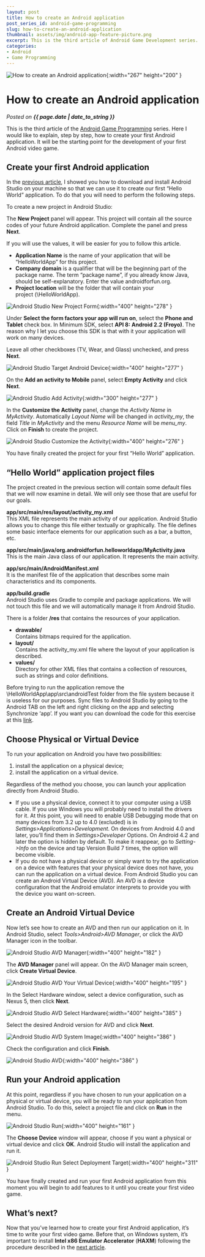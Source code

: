 ```yaml
---
layout: post
title: How to create an Android application
post_series_id: android-game-programming
slug: how-to-create-an-android-application
thumbnail: assets/img/android-app-feature-picture.png
excerpt: This is the third article of Android Game Development series. Here I would like to explain, step by step, how to create an Android application.
categories:
- Android
- Game Programming
---
```


![How to create an Android application](assets/img/android-app-feature-picture.png){:width="267" height="200" }

# How to create an Android application
_Posted on **{{ page.date | date_to_string }}**_

This is the third article of the [Android Game Programming](android-game-programming) series. Here I would like to explain, step by step, how to create your first Android application. It will be the starting point for the development of your first Android video game.

## Create your first Android application

In the [previous article](how-to-install-android-studio), I showed you how to download and install Android Studio on your machine so that we can use it to create our first “Hello World” application. To do that you will need to perform the following steps.

To create a new project in Android Studio:

The **New Project** panel will appear. This project will contain all the source codes of your future Android application. Complete the panel and press **Next**.

If you will use the values, it will be easier for you to follow this article.

-   **Application Name** is the name of your application that will be “HelloWorldApp” for this project.
-   **Company domain** is a qualifier that will be the beginning part of the package name. The term “package name”, if you already know Java, should be self-explanatory. Enter the value androidforfun.org.
-   **Project location** will be the folder that will contain your project (<workspace>\\HelloWorldApp).

![Android Studio New Project Form](assets/img/AndroidStudioNewProjectForm.png){:width="400" height="278" }

Under **Select the form factors your app will run on**, select the **Phone and Tablet** check box. In Minimum SDK, select **API 8: Android 2.2 (Froyo)**. The reason why I let you choose this SDK is that with it your application will work on many devices.

Leave all other checkboxes (TV, Wear, and Glass) unchecked, and press **Next**.

![Android Studio Target Android Device](assets/img/AndroidStudioTargetAndroidDevice.png){:width="400" height="277" }

On the **Add an activity to Mobile** panel, select **Empty Activity** and click **Next**.

![Android Studio Add Activity](assets/img/AndroidStudioAddActivity.png){:width="300" height="277" }

In the **Customize the Activity** panel, change the _Activity Name_ in _MyActivity_. Automatically _Layout Name_ will be changed in _activity\_my_, the field _Title_ in _MyActivity_ and the menu _Resource Name_ will be _menu\_my_. Click on **Finish** to create the project.

![Android Studio Customize the Activity](assets/img/AndroidStudioCustomizeTheActivity.png){:width="400" height="276" }

You have finally created the project for your first “Hello World” application.

## “Hello World” application project files

The project created in the previous section will contain some default files that we will now examine in detail. We will only see those that are useful for our goals.

**app/src/main/res/layout/activity\_my.xml**  
This XML file represents the main activity of our application. Android Studio allows you to change this file either textually or graphically. The file defines some basic interface elements for our application such as a bar, a button, etc.

**app/src/main/java/org.androidforfun.helloworldapp/MyActivity.java**  
This is the main Java class of our application. It represents the main activity.

**app/src/main/AndroidManifest.xml**  
It is the manifest file of the application that describes some main characteristics and its components.

**app/build.gradle**  
Android Studio uses Gradle to compile and package applications. We will not touch this file and we will automatically manage it from Android Studio.

There is a folder **/res** that contains the resources of your application.

-   **drawable/**  
    Contains bitmaps required for the application.
-   **layout/**  
    Contains the activity\_my.xml file where the layout of your application is described.
-   **values/**  
    Directory for other XML files that contains a collection of resources, such as strings and color definitions.

Before trying to run the application remove the <workspace>\\HelloWorldApp\\app\\src\\androidTest folder from the file system because it is useless for our purposes. Sync files to Android Studio by going to the Android TAB on the left and right clicking on the app and selecting Synchronize ‘app’. If you want you can download the code for this exercise at this [link](https://github.com/sasadangelo/HelloWorldApp/archive/0.0.1.zip).

## Choose Physical or Virtual Device

To run your application on Android you have two possibilities:

1.  install the application on a physical device;
2.  install the application on a virtual device.

Regardless of the method you choose, you can launch your application directly from Android Studio.

-   If you use a physical device, connect it to your computer using a USB cable. If you use Windows you will probably need to install the drivers for it. At this point, you will need to enable USB Debugging mode that on many devices from 3.2 up to 4.0 (excluded) is in _Settings>Applications>Development_. On devices from Android 4.0 and later, you’ll find them in _Settings>Developer_ Options. On Android 4.2 and later the option is hidden by default. To make it reappear, go to _Setting->Info_ on the device and tap Version Build 7 times, the option will become visible.
-   If you do not have a physical device or simply want to try the application on a device with features that your physical device does not have, you can run the application on a virtual device. From Android Studio you can create an Android Virtual Device (AVD). An AVD is a device configuration that the Android emulator interprets to provide you with the device you want on-screen.

## Create an Android Virtual Device

Now let’s see how to create an AVD and then run our application on it. In Android Studio, select _Tools>Android>AVD Manager_, or click the AVD Manager icon in the toolbar.

![Android Studio AVD Manager](assets/img/AndroidStudioAVDManager.png){:width="400" height="182" }

The **AVD Manager** panel will appear. On the AVD Manager main screen, click **Create Virtual Device**.

![Android Studio AVD Your Virtual Device](assets/img/AndroidStudioAVDYourVirtualDevice.png){:width="400" height="195" }

In the Select Hardware window, select a device configuration, such as Nexus 5, then click **Next**.

![Android Studio AVD Select Hardware](assets/img/AndroidStudioAVDSelectHardware.png){:width="400" height="385" }

Select the desired Android version for AVD and click **Next**.

![Android Studio AVD System Image](assets/img/AndroidStudioAVDSystemImage.png){:width="400" height="386" }

Check the configuration and click **Finish**.

![Android Studio AVD](assets/img/AndroidStudioAVD.png){:width="400" height="386" }

## Run your Android application

At this point, regardless if you have chosen to run your application on a physical or virtual device, you will be ready to run your application from Android Studio. To do this, select a project file and click on **Run** in the menu.

![Android Studio Run](assets/img/AndroidStudioRun.png){:width="400" height="161" }

The **Choose Device** window will appear, choose if you want a physical or virtual device and click **OK**. Android Studio will install the application and run it.

![Android Studio Run Select Deployment Target](assets/img/AndroidStudioRunSelectDeploymentTarget.png){:width="400" height="311" }

You have finally created and run your first Android application from this moment you will begin to add features to it until you create your first video game.

## What’s next?

Now that you’ve learned how to create your first Android application, it’s time to write your first video game. Before that, on Windows system, it’s important to install **Intel x86 Emulator Accelerator** (**HAXM**) following the procedure described in the [next article](how-to-speed-up-android-virtual-device).
